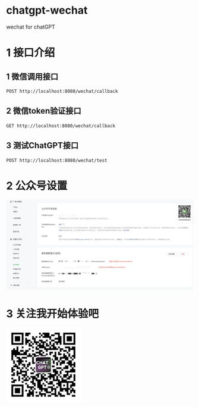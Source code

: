 # chatgpt-wechat
wechat for chatGPT

 # 1 接口介绍
 ## 1 微信调用接口
    POST http://localhost:8080/wechat/callback
 ## 2 微信token验证接口
    GET http://localhost:8080/wechat/callback
 ## 3 测试ChatGPT接口
    POST http://localhost:8080/wechat/test

 # 2 公众号设置
![Image text](https://github.com/douzaizai/chatgpt-wechat/raw/main/src/main/resources/static/guide.jpg)

 # 3 关注我开始体验吧
<img src="https://github.com/douzaizai/chatgpt-wechat/raw/main/src/main/resources/static/qrcode.jpg" width="200" height="200"/>